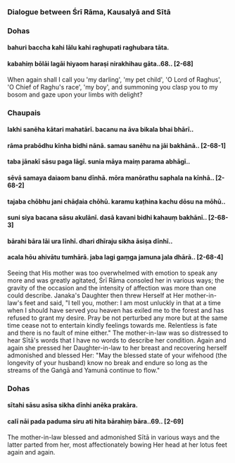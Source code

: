 ### Dialogue between Śrī Rāma, Kausalyā and Sītā

### Dohas

#### bahuri baccha kahi lālu kahi raghupati raghubara tāta.
#### kabahiṃ bōlāi lagāi hiyaom haraṣi nirakhihau gāta..68.. [2-68]

When again shall I call you 'my darling', 'my pet child', 'O Lord of Raghus', 'O Chief of Raghu's race', 'my boy', and summoning you clasp you to my bosom and gaze upon your limbs with delight?

### Chaupais

#### lakhi sanēha kātari mahatārī. bacanu na āva bikala bhai bhārī..
#### rāma prabōdhu kīnha bidhi nānā. samau sanēhu na jāi bakhānā.. [2-68-1]
#### taba jānakī sāsu paga lāgī. sunia māya maiṃ parama abhāgī..
#### sēvā samaya daiaom banu dīnhā. mōra manōrathu saphala na kīnhā.. [2-68-2]
#### tajaba chōbhu jani chāḍaia chōhū. karamu kaṭhina kachu dōsu na mōhū..
#### suni siya bacana sāsu akulānī. dasā kavani bidhi kahauṃ bakhānī.. [2-68-3]
#### bārahi bāra lāi ura līnhī. dhari dhīraju sikha āsiṣa dīnhī..
#### acala hōu ahivātu tumhārā. jaba lagi gaṃga jamuna jala dhārā.. [2-68-4]

Seeing that His mother was too overwhelmed with emotion to speak any more and was greatly agitated, Śrī Rāma consoled her in various ways; the gravity of the occasion and the intensity of affection was more than one could describe. Janaka's Daughter then threw Herself at Her mother-in-law's feet and said, "I tell you, mother: I am most unluckly in that at a time when I should have served you heaven has exiled me to the forest and has refused to grant my desire. Pray be not perturbed any more but at the same time cease not to entertain kindly feelings towards me. Relentless is fate and there is no fault of mine either." The mother-in-law was so distressed to hear Sītā's words that I have no words to describe her condition. Again and again she pressed her Daughter-in-law to her breast and recovering herself admonished and blessed Her: "May the blessed state of your wifehood (the longevity of your husband) know no break and endure so long as the streams of the Gaṅgā and Yamunā continue to flow."

### Dohas

#### sītahi sāsu asīsa sikha dīnhi anēka prakāra.
#### calī nāi pada paduma siru ati hita bārahiṃ bāra..69.. [2-69]

The mother-in-law blessed and admonished Sītā in various ways and the latter parted from her, most affectionately bowing Her head at her lotus feet again and again.